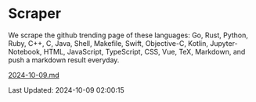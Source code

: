 # Scraper

We scrape the github trending page of these languages: Go, Rust, Python, Ruby, C++, C, Java, Shell, Makefile, Swift, Objective-C, Kotlin, Jupyter-Notebook, HTML, JavaScript, TypeScript, CSS, Vue, TeX, Markdown, and push a markdown result everyday.

[2024-10-09.md](https://github.com/cumthxy/github-trending-backup/blob/master/2024-10-09.md)

Last Updated: 2024-10-09 02:00:15
